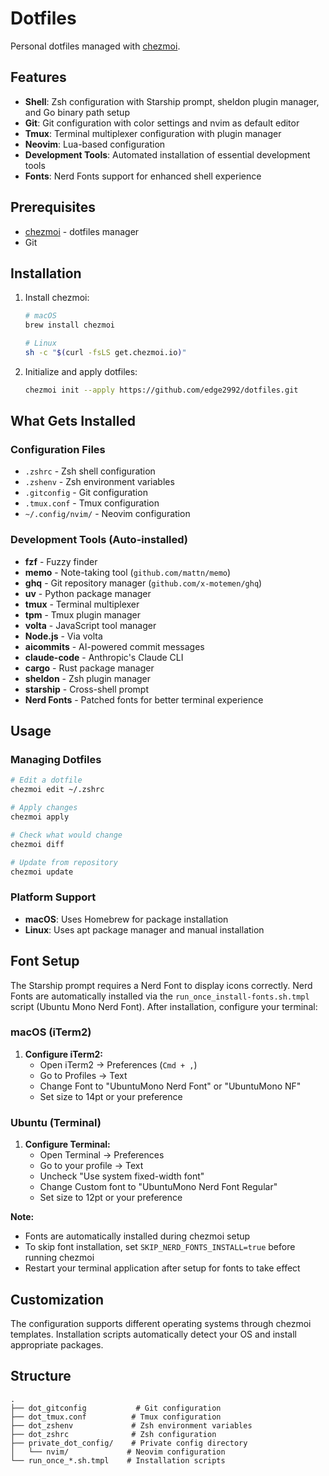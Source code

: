 # Dotfiles

Personal dotfiles managed with [chezmoi](https://www.chezmoi.io/).

## Features

- **Shell**: Zsh configuration with Starship prompt, sheldon plugin manager, and Go binary path setup
- **Git**: Git configuration with color settings and nvim as default editor
- **Tmux**: Terminal multiplexer configuration with plugin manager
- **Neovim**: Lua-based configuration
- **Development Tools**: Automated installation of essential development tools
- **Fonts**: Nerd Fonts support for enhanced shell experience

## Prerequisites

- [chezmoi](https://www.chezmoi.io/install/) - dotfiles manager
- Git

## Installation

1. Install chezmoi:
   ```bash
   # macOS
   brew install chezmoi
   
   # Linux
   sh -c "$(curl -fsLS get.chezmoi.io)"
   ```

2. Initialize and apply dotfiles:
   ```bash
   chezmoi init --apply https://github.com/edge2992/dotfiles.git
   ```

## What Gets Installed

### Configuration Files
- `.zshrc` - Zsh shell configuration
- `.zshenv` - Zsh environment variables
- `.gitconfig` - Git configuration
- `.tmux.conf` - Tmux configuration
- `~/.config/nvim/` - Neovim configuration

### Development Tools (Auto-installed)
- **fzf** - Fuzzy finder
- **memo** - Note-taking tool (`github.com/mattn/memo`)
- **ghq** - Git repository manager (`github.com/x-motemen/ghq`)
- **uv** - Python package manager
- **tmux** - Terminal multiplexer
- **tpm** - Tmux plugin manager
- **volta** - JavaScript tool manager
- **Node.js** - Via volta
- **aicommits** - AI-powered commit messages
- **claude-code** - Anthropic's Claude CLI
- **cargo** - Rust package manager
- **sheldon** - Zsh plugin manager
- **starship** - Cross-shell prompt
- **Nerd Fonts** - Patched fonts for better terminal experience

## Usage

### Managing Dotfiles
```bash
# Edit a dotfile
chezmoi edit ~/.zshrc

# Apply changes
chezmoi apply

# Check what would change
chezmoi diff

# Update from repository
chezmoi update
```

### Platform Support
- **macOS**: Uses Homebrew for package installation
- **Linux**: Uses apt package manager and manual installation

## Font Setup

The Starship prompt requires a Nerd Font to display icons correctly. Nerd Fonts are automatically installed via the `run_once_install-fonts.sh.tmpl` script (Ubuntu Mono Nerd Font). After installation, configure your terminal:

### macOS (iTerm2)

1. **Configure iTerm2:**
   - Open iTerm2 → Preferences (`Cmd + ,`)
   - Go to Profiles → Text
   - Change Font to "UbuntuMono Nerd Font" or "UbuntuMono NF"
   - Set size to 14pt or your preference

### Ubuntu (Terminal)

1. **Configure Terminal:**
   - Open Terminal → Preferences
   - Go to your profile → Text
   - Uncheck "Use system fixed-width font"
   - Change Custom font to "UbuntuMono Nerd Font Regular"
   - Set size to 12pt or your preference

**Note:** 
- Fonts are automatically installed during chezmoi setup
- To skip font installation, set `SKIP_NERD_FONTS_INSTALL=true` before running chezmoi
- Restart your terminal application after setup for fonts to take effect

## Customization

The configuration supports different operating systems through chezmoi templates. Installation scripts automatically detect your OS and install appropriate packages.

## Structure

```
.
├── dot_gitconfig           # Git configuration
├── dot_tmux.conf          # Tmux configuration  
├── dot_zshenv             # Zsh environment variables
├── dot_zshrc              # Zsh configuration
├── private_dot_config/    # Private config directory
│   └── nvim/             # Neovim configuration
└── run_once_*.sh.tmpl    # Installation scripts
```
